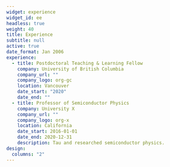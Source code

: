 ```yaml
---
widget: experience
widget_id: ee
headless: true
weight: 40
title: Experience
subtitle: null
active: true
date_format: Jan 2006
experience:
  - title: Postdoctoral Teaching & Learning Fellow
    company: University of British Columbia
    company_url: ""
    company_logo: org-gc
    location: Vancouver
    date_start: "2020"
    date_end: ""
  - title: Professor of Semiconductor Physics
    company: University X
    company_url: ""
    company_logo: org-x
    location: California
    date_start: 2016-01-01
    date_end: 2020-12-31
    description: Tau and researched semiconductor physics.
design:
  columns: "2"
---
```

